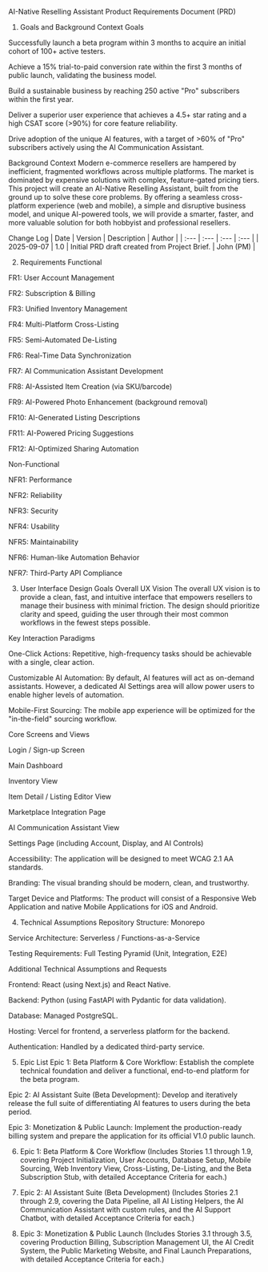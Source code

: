 AI-Native Reselling Assistant Product Requirements Document (PRD)

1. Goals and Background Context
   Goals

Successfully launch a beta program within 3 months to acquire an initial cohort of 100+ active testers.

Achieve a 15% trial-to-paid conversion rate within the first 3 months of public launch, validating the business model.

Build a sustainable business by reaching 250 active "Pro" subscribers within the first year.

Deliver a superior user experience that achieves a 4.5+ star rating and a high CSAT score (>90%) for core feature reliability.

Drive adoption of the unique AI features, with a target of >60% of "Pro" subscribers actively using the AI Communication Assistant.

Background Context
Modern e-commerce resellers are hampered by inefficient, fragmented workflows across multiple platforms. The market is dominated by expensive solutions with complex, feature-gated pricing tiers. This project will create an AI-Native Reselling Assistant, built from the ground up to solve these core problems. By offering a seamless cross-platform experience (web and mobile), a simple and disruptive business model, and unique AI-powered tools, we will provide a smarter, faster, and more valuable solution for both hobbyist and professional resellers.

Change Log
| Date | Version | Description | Author |
| :--- | :--- | :--- | :--- |
| 2025-09-07 | 1.0 | Initial PRD draft created from Project Brief. | John (PM) |

2. Requirements
   Functional

FR1: User Account Management

FR2: Subscription & Billing

FR3: Unified Inventory Management

FR4: Multi-Platform Cross-Listing

FR5: Semi-Automated De-Listing

FR6: Real-Time Data Synchronization

FR7: AI Communication Assistant Development

FR8: AI-Assisted Item Creation (via SKU/barcode)

FR9: AI-Powered Photo Enhancement (background removal)

FR10: AI-Generated Listing Descriptions

FR11: AI-Powered Pricing Suggestions

FR12: AI-Optimized Sharing Automation

Non-Functional

NFR1: Performance

NFR2: Reliability

NFR3: Security

NFR4: Usability

NFR5: Maintainability

NFR6: Human-like Automation Behavior

NFR7: Third-Party API Compliance

3. User Interface Design Goals
   Overall UX Vision
   The overall UX vision is to provide a clean, fast, and intuitive interface that empowers resellers to manage their business with minimal friction. The design should prioritize clarity and speed, guiding the user through their most common workflows in the fewest steps possible.

Key Interaction Paradigms

One-Click Actions: Repetitive, high-frequency tasks should be achievable with a single, clear action.

Customizable AI Automation: By default, AI features will act as on-demand assistants. However, a dedicated AI Settings area will allow power users to enable higher levels of automation.

Mobile-First Sourcing: The mobile app experience will be optimized for the "in-the-field" sourcing workflow.

Core Screens and Views

Login / Sign-up Screen

Main Dashboard

Inventory View

Item Detail / Listing Editor View

Marketplace Integration Page

AI Communication Assistant View

Settings Page (including Account, Display, and AI Controls)

Accessibility: The application will be designed to meet WCAG 2.1 AA standards.

Branding: The visual branding should be modern, clean, and trustworthy.

Target Device and Platforms: The product will consist of a Responsive Web Application and native Mobile Applications for iOS and Android.

4. Technical Assumptions
   Repository Structure: Monorepo

Service Architecture: Serverless / Functions-as-a-Service

Testing Requirements: Full Testing Pyramid (Unit, Integration, E2E)

Additional Technical Assumptions and Requests

Frontend: React (using Next.js) and React Native.

Backend: Python (using FastAPI with Pydantic for data validation).

Database: Managed PostgreSQL.

Hosting: Vercel for frontend, a serverless platform for the backend.

Authentication: Handled by a dedicated third-party service.

5. Epic List
   Epic 1: Beta Platform & Core Workflow: Establish the complete technical foundation and deliver a functional, end-to-end platform for the beta program.

Epic 2: AI Assistant Suite (Beta Development): Develop and iteratively release the full suite of differentiating AI features to users during the beta period.

Epic 3: Monetization & Public Launch: Implement the production-ready billing system and prepare the application for its official V1.0 public launch.

6. Epic 1: Beta Platform & Core Workflow
   (Includes Stories 1.1 through 1.9, covering Project Initialization, User Accounts, Database Setup, Mobile Sourcing, Web Inventory View, Cross-Listing, De-Listing, and the Beta Subscription Stub, with detailed Acceptance Criteria for each.)

7. Epic 2: AI Assistant Suite (Beta Development)
   (Includes Stories 2.1 through 2.9, covering the Data Pipeline, all AI Listing Helpers, the AI Communication Assistant with custom rules, and the AI Support Chatbot, with detailed Acceptance Criteria for each.)

8. Epic 3: Monetization & Public Launch
   (Includes Stories 3.1 through 3.5, covering Production Billing, Subscription Management UI, the AI Credit System, the Public Marketing Website, and Final Launch Preparations, with detailed Acceptance Criteria for each.)

